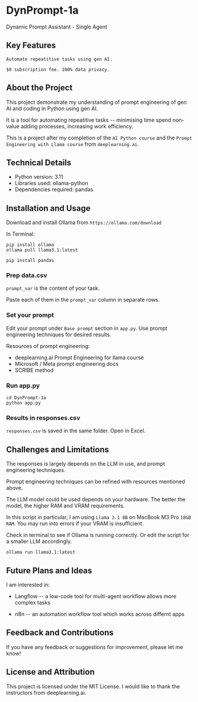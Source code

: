# DynPrompt-1a

Dynamic Prompt Assistant - Single Agent  

## Key Features

``Automate repeatitive tasks using gen AI.``

``$0 subscription fee. 100% data privacy.``

## About the Project

This project demonstrate my understanding of prompt engineering of gen AI and coding in Python using gen AI. 

It is a tool for automating repeatitive tasks -- minimising time spend non-value adding processes, increasing work efficiency. 

This is a project after my completion of the ``AI Python course`` and the ``Prompt Engineering with Llama course`` from ``deeplearning.ai``. 

## Technical Details

* Python version: 3.11
* Libraries used: ollama-python
* Dependencies required: pandas 

## Installation and Usage

Download and install Ollama from ``https://ollama.com/download`` 

In Terminal: 

```
pip install ollama 
ollama pull llama3.1:latest 
```

```
pip install pandas 
```

### Prep data.csv

``prompt_var`` is the content of your task. 

Paste each of them in the ``prompt_var`` column in separate rows. 

### Set your prompt 

Edit your prompt under ``Base prompt`` section in ``app.py``. Use prompt engineering techniques for desired results. 

Resources of prompt engineering: 

- deeplearning.ai Prompt Engineering for llama course 
- Microsoft / Meta prompt engineering docs 
- SCRIBE method 

### Run app.py

```
cd DynPrompt-1a
python app.py
```

### Results in responses.csv 

``responses.csv`` is saved in the same folder. Open in Excel. 

## Challenges and Limitations

The responses is largely depends on the LLM in use, and prompt engineering techniques. 

Prompt engineering techniques can be refined with resources mentioned above. 

The LLM model could be used depends on your hardware. The better the model, the higher RAM and VRAM requirements. 

In this script in particular, I am using ``Llama 3.1 8B`` on MacBook M3 Pro ``18GB RAM``. You may run into errors if your VRAM is insufficient. 

Check in terminal to see if Ollama is running correctly. Or edit the script for a smaller LLM accordingly. 

```
ollama run llama3.1:latest
```

## Future Plans and Ideas

I am interested in:

* Langflow -- a low-code tool for multi-agent workflow allows more complex tasks 

* n8n -- an automation workflow tool which works across differnt apps 

## Feedback and Contributions

If you have any feedback or suggestions for improvement, please let me know! 

## License and Attribution

This project is licensed under the MIT License. I would like to thank the instructors from deeplearning.ai. 